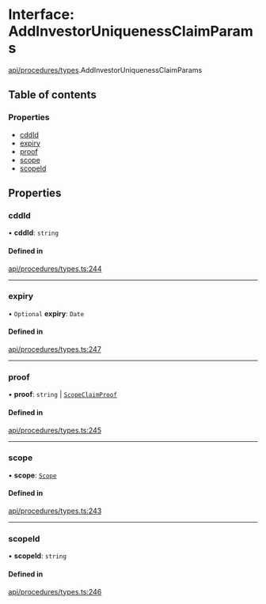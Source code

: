 # Interface: AddInvestorUniquenessClaimParams

[api/procedures/types](../wiki/api.procedures.types).AddInvestorUniquenessClaimParams

## Table of contents

### Properties

- [cddId](../wiki/api.procedures.types.AddInvestorUniquenessClaimParams#cddid)
- [expiry](../wiki/api.procedures.types.AddInvestorUniquenessClaimParams#expiry)
- [proof](../wiki/api.procedures.types.AddInvestorUniquenessClaimParams#proof)
- [scope](../wiki/api.procedures.types.AddInvestorUniquenessClaimParams#scope)
- [scopeId](../wiki/api.procedures.types.AddInvestorUniquenessClaimParams#scopeid)

## Properties

### cddId

• **cddId**: `string`

#### Defined in

[api/procedures/types.ts:244](https://github.com/PolymathNetwork/polymesh-sdk/blob/c37bc05d/src/api/procedures/types.ts#L244)

___

### expiry

• `Optional` **expiry**: `Date`

#### Defined in

[api/procedures/types.ts:247](https://github.com/PolymathNetwork/polymesh-sdk/blob/c37bc05d/src/api/procedures/types.ts#L247)

___

### proof

• **proof**: `string` \| [`ScopeClaimProof`](../wiki/api.procedures.types.ScopeClaimProof)

#### Defined in

[api/procedures/types.ts:245](https://github.com/PolymathNetwork/polymesh-sdk/blob/c37bc05d/src/api/procedures/types.ts#L245)

___

### scope

• **scope**: [`Scope`](../wiki/types.Scope)

#### Defined in

[api/procedures/types.ts:243](https://github.com/PolymathNetwork/polymesh-sdk/blob/c37bc05d/src/api/procedures/types.ts#L243)

___

### scopeId

• **scopeId**: `string`

#### Defined in

[api/procedures/types.ts:246](https://github.com/PolymathNetwork/polymesh-sdk/blob/c37bc05d/src/api/procedures/types.ts#L246)
